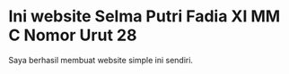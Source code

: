 <!DOCTYPE html>
<html>
<head>
 <meta charset=”utf-8”>
 <title>Selma-mmc-28</title>
 </head>
<body>
<h1> Ini website Selma Putri Fadia XI MM C Nomor Urut 28</h1>
<p> Saya berhasil membuat website simple ini sendiri. </p>
</body>
</html>
